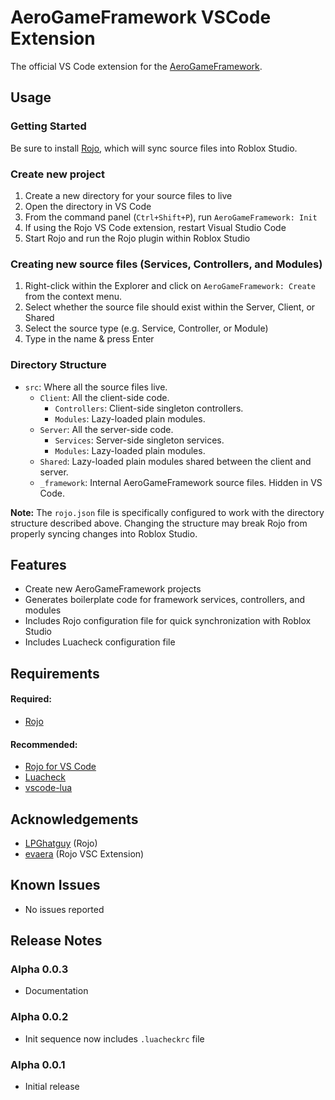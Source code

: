 # AeroGameFramework VSCode Extension

The official VS Code extension for the [AeroGameFramework](https://github.com/Sleitnick/AeroGameFramework).

## Usage

### Getting Started
Be sure to install [Rojo](https://github.com/LPGhatguy/rojo), which will sync source files into Roblox Studio.

### Create new project

1. Create a new directory for your source files to live
1. Open the directory in VS Code
1. From the command panel (`Ctrl+Shift+P`), run `AeroGameFramework: Init`
1. If using the Rojo VS Code extension, restart Visual Studio Code
1. Start Rojo and run the Rojo plugin within Roblox Studio

### Creating new source files (Services, Controllers, and Modules)

1. Right-click within the Explorer and click on `AeroGameFramework: Create` from the context menu.
1. Select whether the source file should exist within the Server, Client, or Shared
1. Select the source type (e.g. Service, Controller, or Module)
1. Type in the name & press Enter

### Directory Structure

- `src`: Where all the source files live.
  - `Client`: All the client-side code.
    - `Controllers`: Client-side singleton controllers.
	- `Modules`: Lazy-loaded plain modules.
  - `Server`: All the server-side code.
    - `Services`: Server-side singleton services.
	- `Modules`: Lazy-loaded plain modules.
  - `Shared`: Lazy-loaded plain modules shared between the client and server.
  - `_framework`: Internal AeroGameFramework source files. Hidden in VS Code.

**Note:** The `rojo.json` file is specifically configured to work with the directory structure described above. Changing the structure may break Rojo from properly syncing changes into Roblox Studio.

## Features

- Create new AeroGameFramework projects
- Generates boilerplate code for framework services, controllers, and modules
- Includes Rojo configuration file for quick synchronization with Roblox Studio
- Includes Luacheck configuration file

## Requirements

#### Required:
- [Rojo](https://github.com/LPGhatguy/rojo)

#### Recommended:
- [Rojo for VS Code](https://marketplace.visualstudio.com/items?itemName=evaera.vscode-rojo)
- [Luacheck](https://github.com/mpeterv/luacheck)
- [vscode-lua](https://marketplace.visualstudio.com/items?itemName=trixnz.vscode-lua)

## Acknowledgements

- [LPGhatguy](https://github.com/LPGhatguy) (Rojo)
- [evaera](https://github.com/evaera) (Rojo VSC Extension)

## Known Issues

- No issues reported

## Release Notes

### Alpha 0.0.3

- Documentation

### Alpha 0.0.2

- Init sequence now includes `.luacheckrc` file

### Alpha 0.0.1

- Initial release